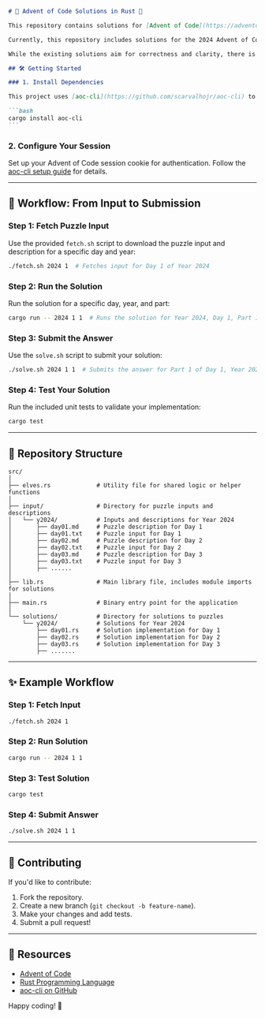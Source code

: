 ````markdown
# 🎄 Advent of Code Solutions in Rust 🦀

This repository contains solutions for [Advent of Code](https://adventofcode.com) challenges implemented in Rust. It includes tools and scripts to manage inputs, run solutions, and automate submissions.

Currently, this repository includes solutions for the 2024 Advent of Code puzzles. The long-term goal is to extend this repository to include solutions for all Advent of Code puzzles starting from 2015.

While the existing solutions aim for correctness and clarity, there is room for optimization. Contributions are welcome to refine these solutions, making them more efficient and idiomatic in Rust. Collaboration is encouraged to make this repository a resourceful guide for solving Advent of Code challenges in Rust.

## 🛠️ Getting Started

### 1. Install Dependencies

This project uses [aoc-cli](https://github.com/scarvalhojr/aoc-cli) to manage puzzle inputs and submissions. Install it with:

```bash
cargo install aoc-cli
```
````

### 2. Configure Your Session

Set up your Advent of Code session cookie for authentication. Follow the [aoc-cli setup guide](https://github.com/scarvalhojr/aoc-cli#setup) for details.

---

## 📜 Workflow: From Input to Submission

### Step 1: Fetch Puzzle Input

Use the provided `fetch.sh` script to download the puzzle input and description for a specific day and year:

```bash
./fetch.sh 2024 1  # Fetches input for Day 1 of Year 2024
```

### Step 2: Run the Solution

Run the solution for a specific day, year, and part:

```bash
cargo run -- 2024 1 1  # Runs the solution for Year 2024, Day 1, Part 1
```

### Step 3: Submit the Answer

Use the `solve.sh` script to submit your solution:

```bash
./solve.sh 2024 1 1  # Submits the answer for Part 1 of Day 1, Year 2024
```

### Step 4: Test Your Solution

Run the included unit tests to validate your implementation:

```bash
cargo test
```

---

## 📂 Repository Structure

```
src/
│
├── elves.rs             # Utility file for shared logic or helper functions
│
├── input/               # Directory for puzzle inputs and descriptions
│   └── y2024/           # Inputs and descriptions for Year 2024
│       ├── day01.md     # Puzzle description for Day 1
│       ├── day01.txt    # Puzzle input for Day 1
│       ├── day02.md     # Puzzle description for Day 2
│       ├── day02.txt    # Puzzle input for Day 2
│       ├── day03.md     # Puzzle description for Day 3
│       ├── day03.txt    # Puzzle input for Day 3
│       ├── ......
│
├── lib.rs               # Main library file, includes module imports for solutions
│
├── main.rs              # Binary entry point for the application
│
└── solutions/           # Directory for solutions to puzzles
    └── y2024/           # Solutions for Year 2024
        ├── day01.rs     # Solution implementation for Day 1
        ├── day02.rs     # Solution implementation for Day 2
        ├── day03.rs     # Solution implementation for Day 3
        ├── .......

```

---

## ✨ Example Workflow

### Step 1: Fetch Input

```bash
./fetch.sh 2024 1
```

### Step 2: Run Solution

```bash
cargo run -- 2024 1 1
```

### Step 3: Test Solution

```bash
cargo test
```

### Step 4: Submit Answer

```bash
./solve.sh 2024 1 1
```

---

## 🌟 Contributing

If you'd like to contribute:

1. Fork the repository.
2. Create a new branch (`git checkout -b feature-name`).
3. Make your changes and add tests.
4. Submit a pull request!

---

## 🔗 Resources

- [Advent of Code](https://adventofcode.com)
- [Rust Programming Language](https://www.rust-lang.org)
- [aoc-cli on GitHub](https://github.com/scarvalhojr/aoc-cli)

Happy coding! 🎉
